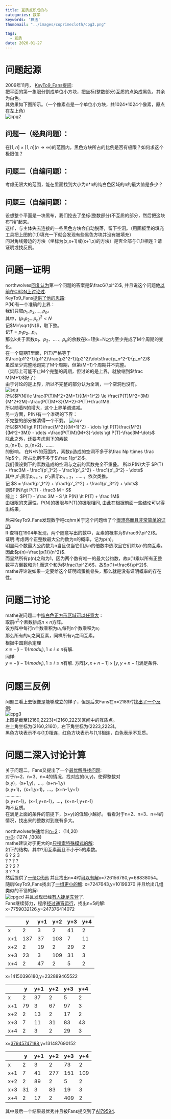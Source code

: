 ```yaml
---
title: 互质点织成的布
categories: 数学
keywords: '算法'
thumbnail: "../images/coprimecloth/cpg3.png"

tags:
  - 互质
date: 2020-01-27
---
```


# 问题起源
2009年11月， [KeyTo9\_Fans提问](https://bbs.emath.ac.cn/thread-1946-1-1.html):  
把平面的第一象限分割成单位小方块，把坐标(整数部分)互质的点染成黑色，其余为白色。  
其效果如下图所示。（一个像素点是一个单位小方块，共1024\*1024个像素，原点在左上角）  
![cpg2](../images/coprimecloth/cpg2.png)  
<!--more-->
## 问题一（经典问题）：  
在$[1,n]\times [1,n](n\to\infty)$的范围内，黑色方块所占的比例是否有极限？如何求这个极限值？  
## 问题二（自编问题）：  
考虑无限大的范围，能在里面找到大小为n\*n的纯白色区域的n的最大值是多少？  
## 问题三（自编问题）：  
设想整个平面是一块黑布，我们挖去了坐标(整数部分)不互质的部分，然后把这块布“拎”起来。  
这样，与主体失去连接的一些黑色方块会自动脱落，留下空洞。（用画板里的填充工具把上图的(1,1)填充一下就会发现有些黑色方块并没有被填充）  
问对角线旁边的方块（坐标为(x,x+1)或(x+1,x)的方块）是否全部与(1,1)相连？请证明或找反例。  

# 问题一证明
northwolves[回复认为](https://bbs.emath.ac.cn/forum.php?mod=redirect&goto=findpost&ptid=1946&pid=23531&fromuid=20)第一个问题的答案是$\frac6{\pi^2}$, 并且说这个问题他[以前在CSDN上讨论过](https://bbs.csdn.net/topics/80204336).  
KeyTo9\_Fans[提供了他的思路](https://bbs.emath.ac.cn/forum.php?mod=redirect&goto=findpost&ptid=1946&pid=23606&fromuid=20):  
P(N)有一个准确的上界：  
我们只取$p_1,p_2,\dots,p_n$。  
其中，$(p_1p_2\dots p_n)^2\lt N$  
记$M=\sqrt{N}$，取下整。  
记$T=p_1p_2\dots p_n$  
那么k关于素数$p_1$、$p_2$、... 、$p_n$的余数在k=1到k=N之内至少完成了M个周期的变化。  
在一个周期T里面，P(T)严格等于  
$\frac{p1^2-1}{p1^2}\frac{p2^2-1}{p2^2}\dots\frac{p_n^2-1}{p_n^2}$  
虽然至少完整地跑完了M个周期，但第(M+1)个周期并不完整。  
（实际上可能不止M个完整的周期，但讨论的是上界，就放缩到$\frac M{M+1}$好了）  
由于讨论的是上界，所以不完整的部分认为全满，一个空洞也没有。  
![squ](../images/coprimecloth/cpsqu.PNG)  
所以$P(N)\le \frac{P(T)M^2+2M+1}{(M+1)^2} \le \frac{P(T)M^2+3M}{M^2+2M}=\frac{P(T)M+3}{M+2}<P(T)+\frac1M$.  
所以随着N的增大，这个上界单调递减。  
另一方面，P(N)有一个准确的下界：  
不完整的部分被清得一个不剩。
![sqv](../images/coprimecloth/cpsqv.PNG)  
所以$P(N)\gt P(T)\frac{M^2}{(M+1)^2} - \dots \gt P(T)\frac{M^2}{(M^2+3M)} - \dots =\frac{P(T)M}{M+3}-\dots \gt P(T)-\frac3M-\dots$  
除此之外，还要考虑剩下的素数  
p_(n+1)、p_(n+2)、......  
的影响。 
在N\*N的范围内，素数p造成的空洞不多于$\frac Np \times \frac Np$个，所占比例不多于$\frac 1{p^2}$。  
我们假设剩下的素数造成的空洞与之前的素数完全不重叠。
所以P(N)大于
$P(T) - \frac3M - \frac1{p'_1^2} - \frac1{p'_2^2} - \frac1{p'_3^2} - \dots$  
其中 $p'_1$表示$p_{n+1}$，$p'_2$表示$p_{n+2}$，……，依次类推。  
记 $S = \frac1{p'_1^2} + \frac1{p'_2^2} + \frac1{p'_3^2} + \dots$  
则$P(N)\gt P(T) - \frac3 M - S$  
综上：
$P(T) - \frac 3M - S \lt P(N) \lt P(T) + \frac 1M$  
由极限的夹逼性，P(N)的极限与P(T)的极限相同, 由此在根据前面一些结论可以得出结果。  

后来KeyTo9\_Fans发现数学吧cqhm关于这个问题给了个[很漂亮而且非常简单的证明](http://tieba.baidu.com/f?kz=192294075):  
R·查特在1904年发现，两个随意写出的数中，互素的概率为$\frac6{\pi^2}$。  
证明:考虑两个正整数最大公约数为n的概率，记为p(n)。  
明显两个数最大公约数为n当且仅当它们从n的倍数中选取且它们除以n的商互素。  
因此$p(n)=\frac{p(1)}{n^2}$.  
而显然所有p(n)之和为1，因为两个数有唯一的最大公约数，故p(1)乘以所有正整数平方倒数和为1,而这个和为$\frac{\pi^2}6$，故$p(1)=\frac6{\pi^2}$.  
mathe评论说如果一定要给这个证明鸡蛋挑骨头，那么就是没有证明概率的存在性。  

# 问题二讨论
mathe说问题二中[纯白色正方形区域可以任意大](https://bbs.emath.ac.cn/forum.php?mod=redirect&goto=findpost&ptid=1946&pid=23541&fromuid=20)：  
取前$n^2$个素数排成$n\times n$方阵。  
设方阵中每行n个数乘积为$u_i$,每列n个数乘积为$v_i$  
那么所有的$u_i$之间互素，同样所有$v_i$之间互素。  
根据中国剩余定理  
$x\equiv -(i-1) (mod u_i) ,1\le i\le n$有解.  
同样:  
$y\equiv -(i-1) (mod v_i), 1\le i\le n$有解.
方阵$[x,x+n-1]\times[y,y+n-1]$满足条件.  

# 问题三反例
问题三看上去很像是能够成立的样子，但是后来Fans在n=2189时[找出了一个反例](https://bbs.emath.ac.cn/forum.php?mod=redirect&goto=findpost&ptid=1946&pid=23631&fromuid=20):  
![cpg3](../images/coprimecloth/cpg3.png)  
上图是截至[2160,2223]\*[2160,2223]区间中的互质点。  
左上角坐标为(2160,2160)，右下角坐标为(2223,2223)。  
黑色方块表示不与(1,1)相连，红色方块表示与(1,1)相连，白色表示不互质。  

# 问题二深入讨论计算
关于问题二，Fans又提出了一个[最优解寻找问题](https://bbs.emath.ac.cn/thread-1948-1-1.html):  
对于n=2、n=3、n=4的情况，找对应的(x,y)，使得整数对  
(x,y)，(x+1,y)，...，(x+n-1,y)  
(x,y+1)，(x+1,y+1)，...，(x+n-1,y+1)  
............  
(x,y+n-1)，(x+1,y+n-1)，...，(x+n-1,y+n-1)  
均不互质。  
在满足上面的条件的前提下，(x+y)的值越小越好。 
看看对于n=2、n=3、n=4的情况，找出来的整数对到底有多大。  

northwolves快速给出[n=2](https://bbs.emath.ac.cn/forum.php?mod=redirect&goto=findpost&ptid=1948&pid=23585&fromuid=20)： (14,20)  
[n=3](https://bbs.emath.ac.cn/forum.php?mod=redirect&goto=findpost&ptid=1948&pid=23586&fromuid=20): (1274 ,1308)  
mathe建议对于更大的n[只搜索特殊模式的解](https://bbs.emath.ac.cn/forum.php?mod=redirect&goto=findpost&ptid=1948&pid=23682&fromuid=20):  
如下的结构，其中?用互素而且不小于5的素数。  
6 ?  2 3  
? ?  ? ?  
2 ?  2 ?  
3 ?  ? 3  
然后提供了[一份C代码](../attached/coprime/co_mathe.txt)
并且找出n=4时[可以有解](https://bbs.emath.ac.cn/forum.php?mod=redirect&goto=findpost&ptid=1948&pid=23688&fromuid=20)x=726156780,y=68838054。  
随后KeyTo9\_Fans找出了[一组更小的解](https://bbs.emath.ac.cn/forum.php?mod=redirect&goto=findpost&ptid=1948&pid=23724&fromuid=20): x=7247643,y=10199370
并且给出几组类似的不错的解:  
![cpgcd](../images/coprimecloth/cpgcd.png)
并且发现已经[有人捷足先登](http://www.wolframscience.com/nksonline/page-1093b-text)了.  
Fans继续努力，程序[经过通宵运行](https://bbs.emath.ac.cn/forum.php?mod=redirect&goto=findpost&ptid=1948&pid=24017&fromuid=20)，找出n=5的解:  
x=7759032126,y=247376414072  

|   | y  |   y+1| y+2 |y+3| y+4|
|---|----|------|-----|---|----|
|x  | 2  |    3 |  2  | 41|  2 |
|x+1| 137|  37  | 103 | 7 | 11 |
|x+2|   2|  19  |   2 | 29| 2  |
|x+3|  23|    3 |  109| 31| 3  |
|x+4|   2|    47|   2 | 5 |  2 |

x=14150396180,y=232889465522

|   | y  |   y+1| y+2 |y+3| y+4|
|---|----|------|-----|---|----|
|x  | 2  | 37   |2  |  5 |    2|
|x+1|79  |3     |67  |97 |  3|
|x+2| 2  |13   |2   |17  | 2|
|x+3| 7  |11  |31  |83  |43|
|x+4| 2  | 3   | 2  | 29 |  3|

x=[37945747188](https://bbs.emath.ac.cn/forum.php?mod=redirect&goto=findpost&ptid=1948&pid=24048&fromuid=20),y=131487690152

|   | y  |   y+1| y+2 |y+3| y+4|
|---|----|------|-----|---|----|
|x  |2   | 3   |   2  | 73|  2  |
|x+1|7   | 41   |277  |151| 109|
|x+2|2   | 89   |  2  | 5 |    2|
|x+3|31  |  3   |  83 | 19|    3|
|x+4|2   | 17   |  2  |409|  2 |

其中最后一个结果最优秀并且被Fans提交到了[A179594](https://oeis.org/A179594).  
